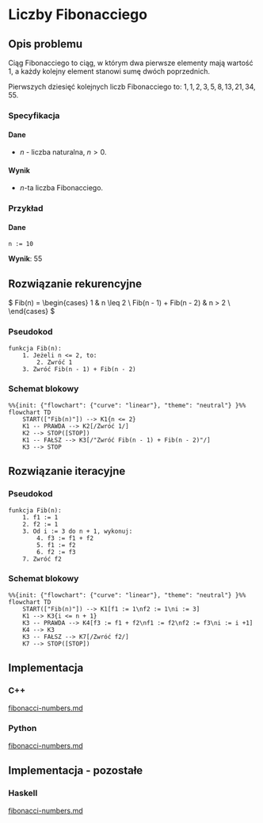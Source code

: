 # Liczby Fibonacciego

## Opis problemu

Ciąg Fibonacciego to ciąg, w którym dwa pierwsze elementy mają wartość $1$, a każdy kolejny element stanowi sumę dwóch poprzednich.

Pierwszych dziesięć kolejnych liczb Fibonacciego to: $1, 1, 2, 3, 5, 8, 13, 21, 34, 55$.

### Specyfikacja

#### Dane

* $n$ - liczba naturalna, $n>0$.

#### Wynik

* $n$-ta liczba Fibonacciego.

### Przykład

#### Dane

```
n := 10
```

**Wynik**: $55$ 

## Rozwiązanie rekurencyjne

$
Fib(n) =  \begin{cases} 
      1 & n \leq 2 \\
      Fib(n - 1) + Fib(n - 2) & n > 2 \\
   \end{cases}
$

### Pseudokod

```
funkcja Fib(n):
    1. Jeżeli n <= 2, to:
        2. Zwróć 1
    3. Zwróć Fib(n - 1) + Fib(n - 2)
```

### Schemat blokowy

```mermaid
%%{init: {"flowchart": {"curve": "linear"}, "theme": "neutral"} }%%
flowchart TD
	START(["Fib(n)"]) --> K1{n <= 2}
	K1 -- PRAWDA --> K2[/Zwróć 1/]
	K2 --> STOP([STOP])
	K1 -- FAŁSZ --> K3[/"Zwróć Fib(n - 1) + Fib(n - 2)"/]
	K3 --> STOP
```

## Rozwiązanie iteracyjne

### Pseudokod

```
funkcja Fib(n):
    1. f1 := 1
    2. f2 := 1
    3. Od i := 3 do n + 1, wykonuj:
        4. f3 := f1 + f2
        5. f1 := f2
        6. f2 := f3
    7. Zwróć f2
```

### Schemat blokowy

```mermaid
%%{init: {"flowchart": {"curve": "linear"}, "theme": "neutral"} }%%
flowchart TD
	START(["Fib(n)"]) --> K1[f1 := 1\nf2 := 1\ni := 3]
	K1 --> K3{i <= n + 1}
	K3 -- PRAWDA --> K4[f3 := f1 + f2\nf1 := f2\nf2 := f3\ni := i +1]
	K4 --> K3
	K3 -- FAŁSZ --> K7[/Zwróć f2/]
	K7 --> STOP([STOP])
```

## Implementacja

### C++


[fibonacci-numbers.md](../../programming/c++/algorithms/integers/fibonacci-numbers.md)


### Python


[fibonacci-numbers.md](../../programming/python/algorithms/integers/fibonacci-numbers.md)


## Implementacja - pozostałe

### Haskell


[fibonacci-numbers.md](../../programming/haskell/algorithms/integers/fibonacci-numbers.md)

